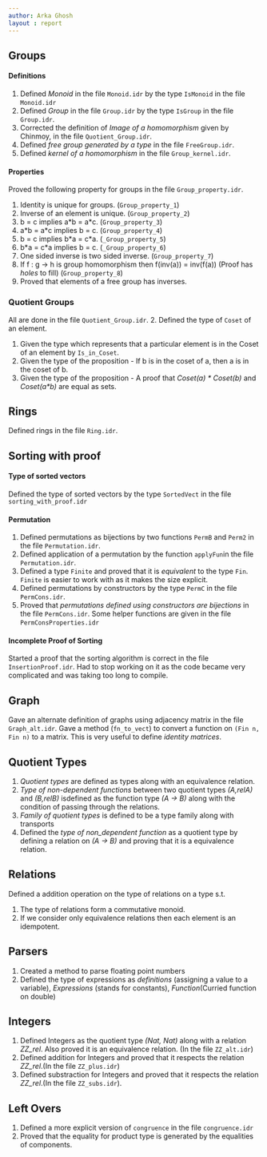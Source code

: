 ```yaml
---
author: Arka Ghosh
layout : report
---
```


## Groups

#### Definitions

1. Defined _Monoid_ in the file `Monoid.idr` by the type
   `IsMonoid` in the file `Monoid.idr`
2. Defined _Group_ in the file `Group.idr` by the type
   `IsGroup` in the file `Group.idr`.
3. Corrected the definition of _Image of a homomorphism_
   given by Chinmoy, in the file `Quotient_Group.idr`.
4. Defined _free group generated by a type_ in the file
   `FreeGroup.idr`.
5. Defined _kernel of a homomorphism_ in the file
   `Group_kernel.idr`.

#### Properties
Proved the following property for groups in the file
`Group_property.idr`.
1. Identity is unique for groups. (`Group_property_1`)
2. Inverse of an element is unique. (`Group_property_2`)
3. b = c implies a\*b = a\*c. (`Group_property_3`)
4. a\*b = a\*c implies b = c. (`Group_property_4`)
5. b = c implies b\*a = c\*a. (`_Group_property_5`)
6. b\*a = c\*a implies b = c. (`_Group_property_6`)
7. One sided inverse is two sided inverse. (`Group_property_7`)
8. If f : g -> h is group homomorphism then
 f(inv(a)) = inv(f(a)) (Proof has _holes_ to fill)
 (`Group_property_8`)
9. Proved that elements of a free group has inverses.

### Quotient Groups

All are done in the file `Quotient_Group.idr`.
2. Defined the type of `Coset` of an element.
1. Given the type which represents that a particular element is in the Coset of an element by `Is_in_Coset`.
3. Given the type of the proposition - If b is in the coset
   of a, then a is in the coset of b.
4. Given the type of the proposition - A proof that
  _Coset(a) * Coset(b)_ and _Coset(a*b)_ are equal as sets.



## Rings

Defined rings in the file `Ring.idr`.

## Sorting with proof

#### Type of sorted vectors
Defined the type of sorted vectors by the type
`SortedVect` in the file `sorting_with_proof.idr`


#### Permutation

1. Defined permutations as bijections by two functions `PermB`
   and `Perm2` in the file `Permutation.idr`.
2. Defined application of a permutation by the function
  `applyFun`in the file `Permutation.idr`.
3. Defined a type `Finite` and proved that it is _equivalent_
   to the type `Fin`. `Finite` is easier to work with as it
   makes the size explicit.
4. Defined permutations by constructors by the type `PermC`
   in the file `PermCons.idr`.
5. Proved that _permutations defined using constructors are
   bijections_ in the file `PermCons.idr`. Some helper functions
   are given in the file `PermConsProperties.idr`

#### Incomplete Proof of Sorting

Started a proof that the sorting algorithm is correct in the
file `InsertionProof.idr`. Had to stop working on it as the code
became very complicated and was taking too long to compile.

## Graph

Gave an alternate definition of graphs using adjacency matrix in the
file `Graph_alt.idr`. Gave a method (`fn_to_vect`) to convert a
function on `(Fin n, Fin n)` to a matrix. This is very useful to
define _identity matrices_.

## Quotient Types

1. _Quotient types_ are defined as types along with an equivalence
   relation.
2. _Type of non-dependent functions_ between two quotient types
   _(A,relA)_ and _(B,relB)_ isdefined as the function type
   _(A -> B)_ along with the condition of passing through the
   relations.
3. _Family of quotient types_ is defined to be a type family along
  with transports
4. Defined the _type of non_dependent function_ as a quotient
   type by defining a relation on _(A -> B)_ and proving that
   it is a equivalence relation.      

## Relations

Defined a addition operation on the type of relations on a type s.t.
1. The type of relations form a commutative monoid.
2. If we consider only equivalence relations then each element is
   an idempotent.

## Parsers

1. Created a method to parse floating point numbers
2. Defined the type of expressions as _definitions_
   (assigning a value to a variable), _Expressions_
   (stands for constants), _Function_(Curried function on
     double)

## Integers

1. Defined Integers as the quotient type _(Nat, Nat)_ along
   with a relation _ZZ_rel_. Also proved it is an equivalence
   relation. (In the file `ZZ_alt.idr`)
2. Defined addition for Integers and proved that it respects
   the relation _ZZ_rel_.(In the file `ZZ_plus.idr`)
3. Defined substraction for Integers and proved that it
   respects the relation _ZZ_rel_.(In the file `ZZ_subs.idr`).

## Left Overs

1. Defined a more explicit version of `congruence` in the file
   `congruence.idr`
2. Proved that the equality for product type is generated by the
   equalities of components.
